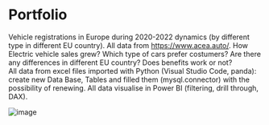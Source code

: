 # Portfolio
Vehicle registrations in Europe during 2020-2022 dynamics (by different type in different EU country). All data from https://www.acea.auto/.
How Electric vehicle sales grew? Which type of cars prefer costumers? Are there any differences in different EU country? Does benefits work or not?  
All data from excel files imported with Python (Visual Studio Code, panda): create new Data Base, Tables and filled them (mysql.connector) with the possibility of renewing.
All data visualise in Power BI (filtering, drill through, DAX).

![image](https://user-images.githubusercontent.com/127889157/227157958-d3641d5d-a8cc-40ed-9425-86c2bbd1b7d5.png)
